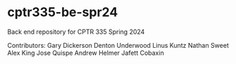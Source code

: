 # cptr335-be-spr24
Back end repository for CPTR 335 Spring 2024

Contributors:
Gary Dickerson
Denton Underwood
Linus Kuntz
Nathan Sweet
Alex King
Jose Quispe
Andrew Helmer
Jafett Cobaxin
